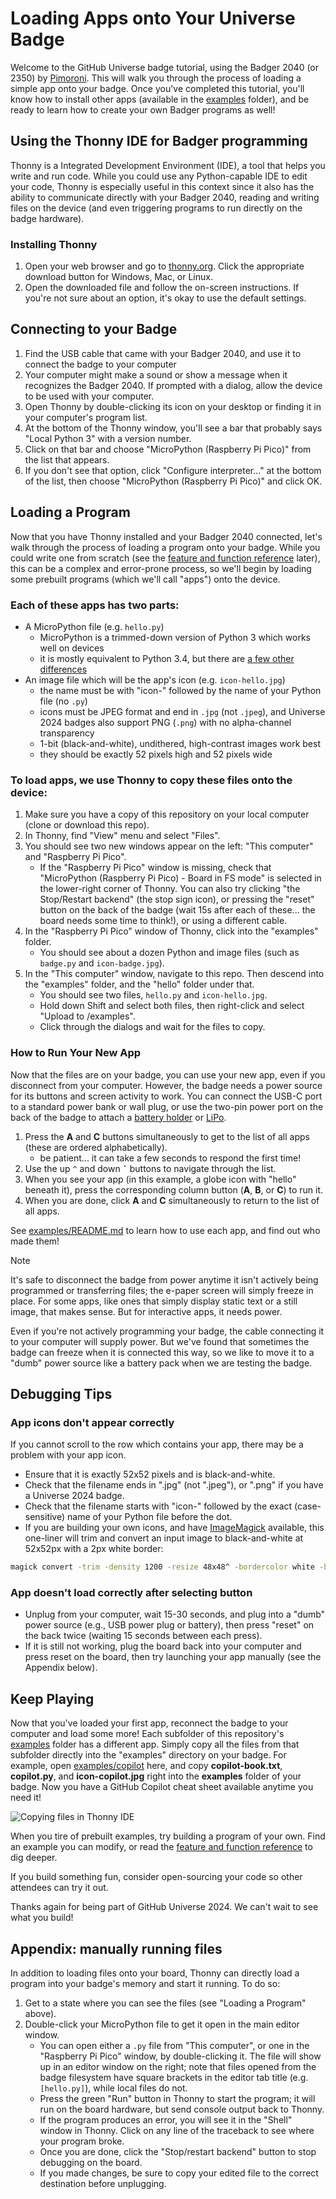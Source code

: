 # Loading Apps onto Your Universe Badge

Welcome to the GitHub Universe badge tutorial, using the Badger 2040 (or 2350) by [Pimoroni](https://pimoroni.com). This will walk you through the process of loading a simple app onto your badge. Once you've completed this tutorial, you'll know how to install other apps (available in the [examples](/examples) folder), and be ready to learn how to create your own Badger programs as well!

## Using the Thonny IDE for Badger programming

Thonny is a Integrated Development Environment (IDE), a tool that helps you write and run code. While you could use any Python-capable IDE to edit your code, Thonny is especially useful in this context since it also has the ability to communicate directly with your Badger 2040, reading and writing files on the device (and even triggering programs to run directly on the badge hardware).

### Installing Thonny

1. Open your web browser and go to [thonny.org](https://thonny.org). Click the appropriate download button for Windows, Mac, or Linux.
2. Open the downloaded file and follow the on-screen instructions. If you're not sure about an option, it's okay to use the default settings.

## Connecting to your Badge

1. Find the USB cable that came with your Badger 2040, and use it to connect the badge to your computer
2. Your computer might make a sound or show a message when it recognizes the Badger 2040. If prompted with a dialog, allow the device to be used with your computer.
3. Open Thonny by double-clicking its icon on your desktop or finding it in your computer's program list.
4. At the bottom of the Thonny window, you'll see a bar that probably says "Local Python 3" with a version number.
5. Click on that bar and choose "MicroPython (Raspberry Pi Pico)" from the list that appears.
6. If you don't see that option, click "Configure interpreter..." at the bottom of the list, then choose "MicroPython (Raspberry Pi Pico)" and click OK.

## Loading a Program

Now that you have Thonny installed and your Badger 2040 connected, let's walk through the process of loading a program onto your badge. While you could write one from scratch (see the [feature and function reference](/2040reference.md) later), this can be a complex and error-prone process, so we'll begin by loading some prebuilt programs (which we'll call "apps") onto the device.

### Each of these apps has two parts:

- A MicroPython file (e.g. `hello.py`)
    - MicroPython is a trimmed-down version of Python 3 which works well on devices
    - it is mostly equivalent to Python 3.4, but there are [a few other differences](https://docs.micropython.org/en/latest/genrst/index.html)
- An image file which will be the app's icon (e.g. `icon-hello.jpg`)
    - the name must be with "icon-" followed by the name of your Python file (no `.py`)
    - icons must be JPEG format and end in `.jpg` (not `.jpeg`), and Universe 2024 badges also support PNG (`.png`) with no alpha-channel transparency
    - 1-bit (black-and-white), undithered, high-contrast images work best
    - they should be exactly 52 pixels high and 52 pixels wide

### To load apps, we use Thonny to copy these files onto the device:

1. Make sure you have a copy of this repository on your local computer (clone or download this repo).
2. In Thonny, find "View" menu and select "Files".
1. You should see two new windows appear on the left: "This computer" and "Raspberry Pi Pico".
   - If the "Raspberry Pi Pico" window is missing, check that "MicroPython (Raspberry Pi Pico) - Board in FS mode" is selected in the lower-right corner of Thonny. You can also try clicking "the Stop/Restart backend" (the stop sign icon), or pressing the "reset" button on the back of the badge (wait 15s after each of these... the board needs some time to think!), or using a different cable.
3. In the "Raspberry Pi Pico" window of Thonny, click into the "examples" folder.
   - You should see about a dozen Python and image files (such as `badge.py` and `icon-badge.jpg`).
4. In the "This computer" window, navigate to this repo. Then descend into the "examples" folder, and the "hello" folder under that.
   - You should see two files, `hello.py` and `icon-hello.jpg`.
   - Hold down Shift and select both files, then right-click and select "Upload to /examples".
   - Click through the dialogs and wait for the files to copy.

### How to Run Your New App

Now that the files are on your badge, you can use your new app, even if you disconnect from your computer. However, the badge needs a power source for its buttons and screen activity to work. You can connect the USB-C port to a standard power bank or wall plug, or use the two-pin power port on the back of the badge to attach a [battery holder](https://shop.pimoroni.com/products/battery-holder-2-x-aaa-with-switch) or [LiPo](https://shop.pimoroni.com/products/lipo-battery-pack).

1. Press the **A** and **C** buttons simultaneously to get to the list of all apps (these are ordered alphabetically).
    - be patient... it can take a few seconds to respond the first time!
2. Use the up `^` and down `ˇ` buttons to navigate through the list.
3. When you see your app (in this example, a globe icon with "hello" beneath it), press the corresponding column button (**A**, **B**, or **C**) to run it.
4. When you are done, click **A** and **C** simultaneously to return to the list of all apps.

See [examples/README.md](examples/README.md) to learn how to use each app, and find out who made them!

> [!NOTE]
> It's safe to disconnect the badge from power anytime it isn't actively being programmed or transferring files; the e-paper screen will simply freeze in place. For some apps, like ones that simply display static text or a still image, that makes sense. But for interactive apps, it needs power.
> 
> Even if you're not actively programming your badge, the cable connecting it to your computer will supply power. But we've found that sometimes the badge can freeze when it is connected this way, so we like to move it to a "dumb" power source like a battery pack when we are testing the badge.

## Debugging Tips

### App icons don't appear correctly

If you cannot scroll to the row which contains your app, there may be a problem with your app icon.

- Ensure that it is exactly 52x52 pixels and is black-and-white.
- Check that the filename ends in ".jpg" (not ".jpeg"), or ".png" if you have a Universe 2024 badge.
- Check that the filename starts with "icon-" followed by the exact (case-sensitive) name of your Python file before the dot.
- If you are building your own icons, and have [ImageMagick](https://imagemagick.org/script/download.php) available, this one-liner will trim and convert an input image to black-and-white at 52x52px with a 2px white border:

```bash
magick convert -trim -density 1200 -resize 48x48^ -bordercolor white -border 2 -gravity center -extent 52x52 -monochrome input.svg output.jpg
```

### App doesn't load correctly after selecting button

- Unplug from your computer, wait 15-30 seconds, and plug into a "dumb" power source (e.g., USB power plug or battery), then press "reset" on the back twice (waiting 15 seconds between each press).
- If it is still not working, plug the board back into your computer and press reset on the board, then try launching your app manually (see the Appendix below).

## Keep Playing

Now that you've loaded your first app, reconnect the badge to your computer and load some more! Each subfolder of this repository's [examples](examples) folder has a different app. Simply copy all the files from that subfolder directly into the "examples" directory on your badge. For example, open [examples/copilot](examples/copilot) here, and copy **copilot-book.txt**, **copilot.py**, and **icon-copilot.jpg** right into the **examples** folder of your badge. Now you have a GitHub Copilot cheat sheet available anytime you need it!

![Copying files in Thonny IDE](tutorial_load_files.png)

When you tire of prebuilt examples, try building a program of your own. Find an example you can modify, or read the [feature and function reference](/2040reference.md) to dig deeper. 

If you build something fun, consider open-sourcing your code so other attendees can try it out.

Thanks again for being part of GitHub Universe 2024. We can't wait to see what you build!

## Appendix: manually running files

In addition to loading files onto your board, Thonny can directly load a program into your badge's memory and start it running. To do so:

1. Get to a state where you can see the files (see "Loading a Program" above).
2. Double-click your MicroPython file to get it open in the main editor window.
    - You can open either a `.py` file from "This computer", or one in the "Raspberry Pi Pico" window, by double-clicking it. The file will show up in an editor window on the right; note that files opened from the badge filesystem have square brackets in the editor tab title (e.g. `[hello.py]`), while local files do not.
    - Press the green "Run" button in Thonny to start the program; it will run on the board hardware, but send console output back to Thonny.
    - If the program produces an error, you will see it in the "Shell" window in Thonny. Click on any line of the traceback to see where your program broke.
    - Once you are done, click the "Stop/restart backend" button to stop debugging on the board.
    - If you made changes, be sure to copy your edited file to the correct destination before unplugging.